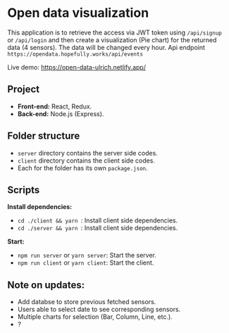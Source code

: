 # Open data visualization

This application is to retrieve the access via JWT token using `/api/signup` or `/api/login` and then create a visualization (Pie chart) for the returned data (4 sensors). The data will be changed every hour. Api endpoint `https://opendata.hopefully.works/api/events`

Live demo: https://open-data-ulrich.netlify.app/

## Project

- **Front-end:** React, Redux.
- **Back-end:** Node.js (Express).

## Folder structure

- `server` directory contains the server side codes.
- `client` directory contains the client side codes.
- Each for the folder has its own `package.json`.

## Scripts

**Install dependencies:**

- `cd ./client && yarn `: Install client side dependencies.
- `cd ./server && yarn `: Install client side dependencies.

**Start:**

- `npm run server` or `yarn server`: Start the server.
- `npm run client` or `yarn client`: Start the client.

## Note on updates:
- Add databse to store previous fetched sensors.
- Users able to select date to see corresponding sensors.
- Multiple charts for selection (Bar, Column, Line, etc.).
- ?
